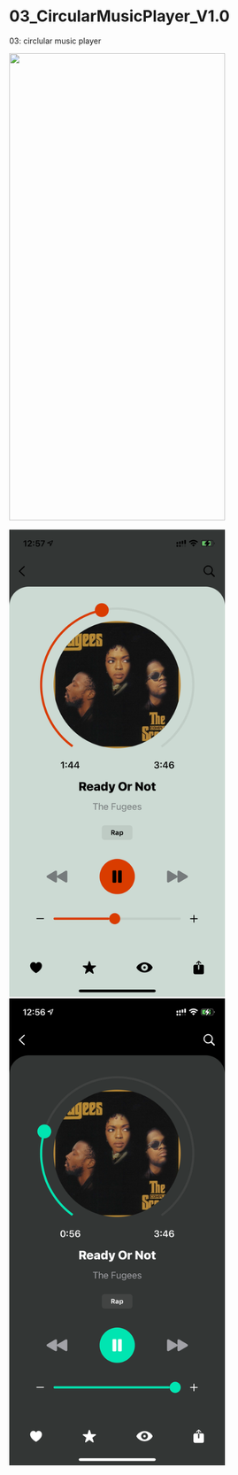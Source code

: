 # 03_CircularMusicPlayer_V1.0

03: circlular music player

<img src="https://media.giphy.com/media/8QnBynxxhvHv6etjOM/giphy.gif" width="390" height="844"/>  

<img src="/imgLight.png" width="390" height="844"/>  <img src="/imgDark.png" width="390" height="844"/>



